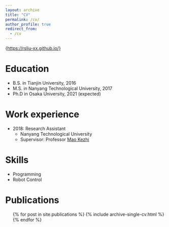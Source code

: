 ```yaml
---
layout: archive
title: "CV"
permalink: /cv/
author_profile: true
redirect_from:
  - /cv
---
```


{https://rsliu-xx.github.io/}

Education
======
* B.S. in Tianjin University, 2016
* M.S. in Nanyang Technological University, 2017
* Ph.D in Osaka University, 2021 (expected)

Work experience
======
* 2018: Research Assistant
  * Nanyang Technological University
  * Supervisor: Professor [Mao Kezhi](https://dr.ntu.edu.sg/cris/rp/rp00158)

Skills
======
* Programming
* Robot Control

Publications
======
  <ul>{% for post in site.publications %}
    {% include archive-single-cv.html %}
  {% endfor %}</ul>
  
